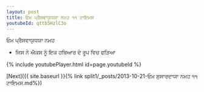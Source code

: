 ```yaml
---
layout: post
title: ਓਮ ਪ੍ਰੈਸਵਾਯੁਧਯਾ ਨਮਹ ੧੧ ਟਾਇਮਸ
youtubeId: qttb5HzlC3o
---
```

 
 
 ਓਮ ਪ੍ਰੈਸਵਾਯੁਧਯਾ ਨਮਹ  
 
 -  ਜਿਸ ਨੇ ਐਕਸ ਨੂੰ ਇਕ ਹਥਿਆਰ ਦੇ ਰੂਪ ਵਿਚ ਫੜਿਆ 
 
  
 
  
 
 
 
 
 
 


{% include youtubePlayer.html id=page.youtubeId %}
 
[Next]({{ site.baseurl }}{% link  split1/_posts/2013-10-21-ਓਮ ਸੁਸਾਰਦਾਯਾ ਨਮਹ ੧੧ ਟਾਇਮਸ.md%})
 
